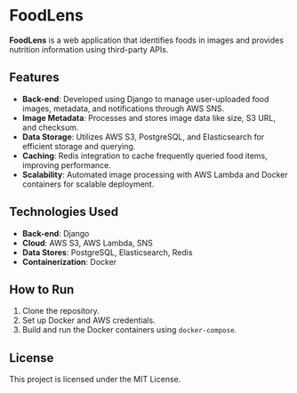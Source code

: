 # FoodLens

**FoodLens** is a web application that identifies foods in images and provides nutrition information using third-party APIs. 

## Features

- **Back-end**: Developed using Django to manage user-uploaded food images, metadata, and notifications through AWS SNS.
- **Image Metadata**: Processes and stores image data like size, S3 URL, and checksum.
- **Data Storage**: Utilizes AWS S3, PostgreSQL, and Elasticsearch for efficient storage and querying.
- **Caching**: Redis integration to cache frequently queried food items, improving performance.
- **Scalability**: Automated image processing with AWS Lambda and Docker containers for scalable deployment.

## Technologies Used
- **Back-end**: Django
- **Cloud**: AWS S3, AWS Lambda, SNS
- **Data Stores**: PostgreSQL, Elasticsearch, Redis
- **Containerization**: Docker

## How to Run
1. Clone the repository.
2. Set up Docker and AWS credentials.
3. Build and run the Docker containers using `docker-compose`.

## License
This project is licensed under the MIT License.
